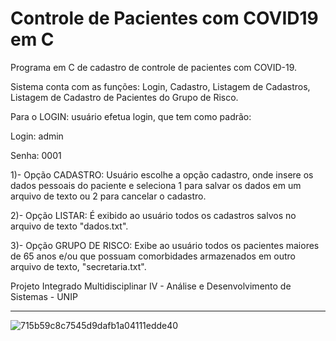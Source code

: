 # Controle de Pacientes com COVID19 em C

Programa em C de cadastro de controle de pacientes com COVID-19.

Sistema conta com as funções: Login, Cadastro, Listagem de Cadastros, Listagem de Cadastro de Pacientes do Grupo de Risco.

Para o LOGIN:  usuário efetua login, que tem como padrão:

Login: admin

Senha: 0001


1)- Opção CADASTRO: Usuário escolhe a opção cadastro, onde insere os dados pessoais do paciente e seleciona 1 para salvar os dados em um arquivo de texto ou 2 para cancelar o cadastro.


2)- Opção LISTAR: É exibido ao usuário todos os cadastros salvos no arquivo de texto "dados.txt".


3)- Opção GRUPO DE RISCO: Exibe ao usuário todos os pacientes maiores de 65 anos e/ou que possuam comorbidades armazenados em outro arquivo de texto, "secretaria.txt".



Projeto Integrado Multidisciplinar IV - Análise e Desenvolvimento de Sistemas - UNIP

_________________________________________________________________________________________________________________________
![715b59c8c7545d9dafb1a04111edde40](https://user-images.githubusercontent.com/111933424/201251832-e66e60c0-32ca-4834-a50f-d39836f22e4b.jpg)
